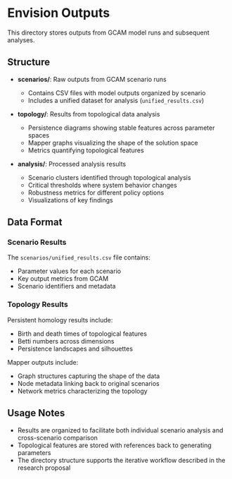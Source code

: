 # Envision Outputs

This directory stores outputs from GCAM model runs and subsequent analyses.

## Structure

- **scenarios/**: Raw outputs from GCAM scenario runs
  - Contains CSV files with model outputs organized by scenario
  - Includes a unified dataset for analysis (`unified_results.csv`)

- **topology/**: Results from topological data analysis
  - Persistence diagrams showing stable features across parameter spaces
  - Mapper graphs visualizing the shape of the solution space
  - Metrics quantifying topological features

- **analysis/**: Processed analysis results
  - Scenario clusters identified through topological analysis
  - Critical thresholds where system behavior changes
  - Robustness metrics for different policy options
  - Visualizations of key findings

## Data Format

### Scenario Results

The `scenarios/unified_results.csv` file contains:
- Parameter values for each scenario
- Key output metrics from GCAM
- Scenario identifiers and metadata

### Topology Results

Persistent homology results include:
- Birth and death times of topological features
- Betti numbers across dimensions
- Persistence landscapes and silhouettes

Mapper outputs include:
- Graph structures capturing the shape of the data
- Node metadata linking back to original scenarios
- Network metrics characterizing the topology

## Usage Notes

- Results are organized to facilitate both individual scenario analysis and cross-scenario comparison
- Topological features are stored with references back to generating parameters
- The directory structure supports the iterative workflow described in the research proposal 